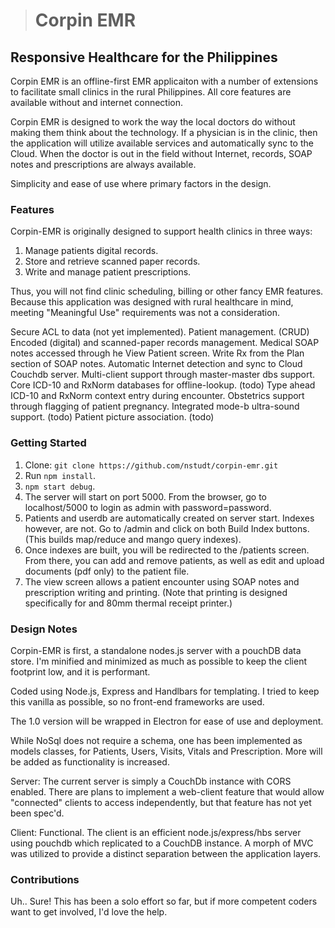> # Corpin EMR

## [](https://github.com/nstudt/corpin-emr#responsive-healthcare-for-the-philippines)Responsive Healthcare for the Philippines

Corpin EMR is an offline-first EMR applicaiton with a number of extensions to facilitate small clinics in the rural Philippines. All core features are available without and internet connection.

Corpin EMR is designed to work the way the local doctors do without making them think about the technology. If a physician is in the clinic, then the application will utilize available services and automatically sync to the Cloud. When the doctor is out in the field without Internet, records, SOAP notes and prescriptions are always available.

Simplicity and ease of use where primary factors in the design.

### [](https://github.com/nstudt/corpin-emr#features)Features

Corpin-EMR is originally designed to support health clinics in three ways:

1) Manage patients digital records. 
2) Store and retrieve scanned paper records. 
3) Write and manage patient prescriptions. 

Thus, you will not find clinic scheduling, billing or other fancy EMR features. Because this application was designed with rural healthcare in mind, meeting "Meaningful Use" requirements was not a consideration.

Secure ACL to data (not yet implemented).
Patient management. (CRUD)
Encoded (digital) and scanned-paper records management.
Medical SOAP notes accessed through he View Patient screen.
Write Rx from the Plan section of SOAP notes.
Automatic Internet detection and sync to Cloud Couchdb server.
Multi-client support through master-master dbs support.
Core ICD-10 and RxNorm databases for offline-lookup. (todo)
Type ahead ICD-10 and RxNorm context entry during encounter.
Obstetrics support through flagging of patient pregnancy.
Integrated mode-b ultra-sound support. (todo)
Patient picture association. (todo)

### [](https://github.com/nstudt/corpin-emr#getting-started)Getting Started

1.  Clone: `git clone https://github.com/nstudt/corpin-emr.git`
2.  Run  `npm install`.
3.  `npm start debug`.
4.  The server will start on port 5000. From the browser, go to localhost/5000 to login as admin with password=password.
5. Patients and userdb are automatically created on server start. Indexes however, are not. Go to /admin and click on both Build Index buttons. (This builds map/reduce and mango query indexes).
6. Once indexes are built, you will be redirected to the /patients screen. From there, you can add and remove patients, as well as edit and upload documents (pdf only) to the patient file.
7. The view screen allows a patient encounter using SOAP notes and prescription writing and printing. (Note that printing is designed specifically for and 80mm thermal receipt printer.)

### [](https://github.com/nstudt/corpin-emr#design-notes)Design Notes

Corpin-EMR is first, a  standalone nodes.js server with a pouchDB data store. I'm minified and minimized as much as possible to keep the client footprint low, and it is performant.

Coded using Node.js, Express and Handlbars for templating. I tried to keep this vanilla as possible, so no front-end frameworks are used.

The 1.0 version will be wrapped in Electron for ease of use and deployment.

While NoSql does not require a schema, one has been implemented as models classes, for Patients, Users, Visits, Vitals and Prescription. More will be added as functionality is increased.

Server: The current server is simply a CouchDb instance with CORS enabled. There are plans to implement a web-client feature that would allow "connected" clients to access independently, but that feature has not yet been spec'd.

Client: Functional. The client is an efficient node.js/express/hbs server using pouchdb which replicated to a CouchDB instance. A morph of MVC was utilized to provide a distinct separation between the application layers.

### [](https://github.com/nstudt/corpin-emr#contributions)Contributions

Uh.. Sure! This has been a solo effort so far, but if more competent coders want to get involved, I'd love the help.